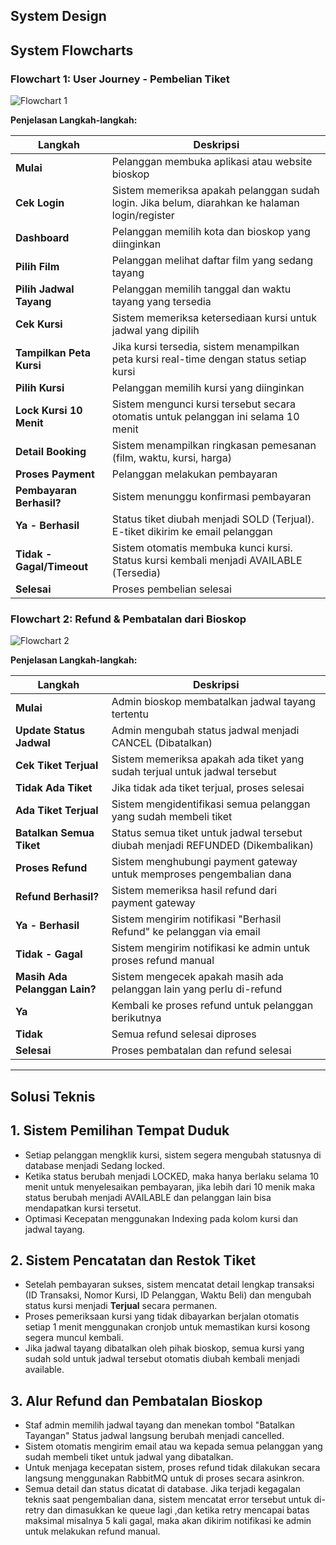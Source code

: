 System Design
---

## System Flowcharts

### Flowchart 1: User Journey - Pembelian Tiket

![Flowchart 1](flowchart1.png)

**Penjelasan Langkah-langkah:**

| Langkah | Deskripsi |
|---------|-----------|
| **Mulai** | Pelanggan membuka aplikasi atau website bioskop |
| **Cek Login** | Sistem memeriksa apakah pelanggan sudah login. Jika belum, diarahkan ke halaman login/register |
| **Dashboard** | Pelanggan memilih kota dan bioskop yang diinginkan |
| **Pilih Film** | Pelanggan melihat daftar film yang sedang tayang |
| **Pilih Jadwal Tayang** | Pelanggan memilih tanggal dan waktu tayang yang tersedia |
| **Cek Kursi** | Sistem memeriksa ketersediaan kursi untuk jadwal yang dipilih |
| **Tampilkan Peta Kursi** | Jika kursi tersedia, sistem menampilkan peta kursi real-time dengan status setiap kursi |
| **Pilih Kursi** | Pelanggan memilih kursi yang diinginkan |
| **Lock Kursi 10 Menit** | Sistem mengunci kursi tersebut secara otomatis untuk pelanggan ini selama 10 menit |
| **Detail Booking** | Sistem menampilkan ringkasan pemesanan (film, waktu, kursi, harga) |
| **Proses Payment** | Pelanggan melakukan pembayaran |
| **Pembayaran Berhasil?** | Sistem menunggu konfirmasi pembayaran |
| **Ya - Berhasil** | Status tiket diubah menjadi SOLD (Terjual). E-tiket dikirim ke email pelanggan |
| **Tidak - Gagal/Timeout** | Sistem otomatis membuka kunci kursi. Status kursi kembali menjadi AVAILABLE (Tersedia) |
| **Selesai** | Proses pembelian selesai |
### Flowchart 2: Refund & Pembatalan dari Bioskop

![Flowchart 2](flowchart2.png)

**Penjelasan Langkah-langkah:**

| Langkah | Deskripsi |
|---------|-----------|
| **Mulai** | Admin bioskop membatalkan jadwal tayang tertentu |
| **Update Status Jadwal** | Admin mengubah status jadwal menjadi CANCEL (Dibatalkan) |
| **Cek Tiket Terjual** | Sistem memeriksa apakah ada tiket yang sudah terjual untuk jadwal tersebut |
| **Tidak Ada Tiket** | Jika tidak ada tiket terjual, proses selesai |
| **Ada Tiket Terjual** | Sistem mengidentifikasi semua pelanggan yang sudah membeli tiket |
| **Batalkan Semua Tiket** | Status semua tiket untuk jadwal tersebut diubah menjadi REFUNDED (Dikembalikan) |
| **Proses Refund** | Sistem menghubungi payment gateway untuk memproses pengembalian dana |
| **Refund Berhasil?** | Sistem memeriksa hasil refund dari payment gateway |
| **Ya - Berhasil** | Sistem mengirim notifikasi "Berhasil Refund" ke pelanggan via email |
| **Tidak - Gagal** | Sistem mengirim notifikasi ke admin untuk proses refund manual |
| **Masih Ada Pelanggan Lain?** | Sistem mengecek apakah masih ada pelanggan lain yang perlu di-refund |
| **Ya** | Kembali ke proses refund untuk pelanggan berikutnya |
| **Tidak** | Semua refund selesai diproses |
| **Selesai** | Proses pembatalan dan refund selesai |


---

## Solusi Teknis

## 1. Sistem Pemilihan Tempat Duduk
* Setiap pelanggan mengklik kursi, sistem segera mengubah statusnya di database menjadi Sedang locked.
* Ketika status berubah menjadi LOCKED, maka hanya berlaku selama 10 menit untuk menyelesaikan pembayaran, jika lebih dari 10 menik maka status berubah menjadi AVAILABLE dan pelanggan lain bisa mendapatkan kursi tersetut.
* Optimasi Kecepatan menggunakan Indexing pada kolom kursi dan jadwal tayang.

## 2. Sistem Pencatatan dan Restok Tiket

* Setelah pembayaran sukses, sistem mencatat detail lengkap transaksi (ID Transaksi, Nomor Kursi, ID Pelanggan, Waktu Beli) dan mengubah status kursi menjadi **Terjual** secara permanen.
* Proses pemeriksaan kursi yang tidak dibayarkan berjalan otomatis setiap 1 menit menggunakan cronjob untuk memastikan kursi kosong segera muncul kembali.
* Jika jadwal tayang dibatalkan oleh pihak bioskop, semua kursi yang sudah sold untuk jadwal tersebut otomatis diubah kembali menjadi available.

## 3. Alur Refund dan Pembatalan Bioskop

* Staf admin memilih jadwal tayang dan menekan tombol "Batalkan Tayangan" Status jadwal langsung berubah menjadi cancelled.
* Sistem otomatis mengirim email atau wa kepada semua pelanggan yang sudah membeli tiket untuk jadwal yang dibatalkan.
* Untuk menjaga kecepatan sistem, proses refund tidak dilakukan secara langsung menggunakan RabbitMQ untuk di proses secara asinkron.
* Semua detail dan status dicatat di database. Jika terjadi kegagalan teknis saat pengembalian dana, sistem mencatat error tersebut untuk di-retry dan dimasukkan ke queue lagi ,dan ketika retry mencapai batas maksimal misalnya 5 kali gagal, maka akan dikirim notifikasi ke admin untuk melakukan refund manual.